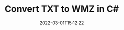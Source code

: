 ---
############################# Static ############################
layout: "auto-gen-conversion"
date: 2022-03-01T15:12:22
draft: false
otherformats: bmp doc docm docx dot dotm dotx epub gif ico jpeg jpg md odt ott pdf png psd rtf tex tif tiff txt xps
breadcrumb: TXT to WMZ in C#

############################# Head ############################
head_title: "TXT to WMZ Converter in C#"
head_description: "Convert TXT to WMZ in .NET using a few lines of code. Use the GroupDocs Document Conversion API to convert over 160 file formats."

############################# Header ############################
title: "Convert TXT to WMZ in C#"
description: "TXT to WMZ conversion with a few lines of .NET code"
bg_image: "https://cms.admin.containerize.com/templates/aspose/App_Themes/V3/images/bg/header1.png"
bg_overlay: false
button:
    enable: true

############################# SubMenu ############################
submenu:
    enable: true

    left:
        img_alt: "GroupDocs.Conversion for .NET"
        image: "https://cms.admin.containerize.com/templates/groupdocs/images/product-logos/90x90-noborder/groupdocs-conversion-net.png"
        product: "GroupDocs.Conversion"
        platform: ".NET"

    

############################# About ############################
about:
    enable: true
    title: "About GroupDocs.Conversion для .NET API"
    content: |
        [GroupDocs.Conversion for .NET](https://products.groupdocs.com/conversion/net/) can be used to convert Microsoft Word, Excel, PowerPoint, PDF, Visio and other formats. GroupDocs.Conversion is a standalone API that is suitable for back-end and internal systems where high performance is required. It does not depend on any software such as Microsoft or Open Office.
    

overview:
    enable: true
    content: |
        Convert your TXT files to WMZ in .NET easily. You can use just a couple of C# code lines in any platform of your choice like - Windows, Linux, macOS.
        You can try TXT to WMZ conversion for free and evaluate conversion results quality.
        Along with simple file conversion scenarios you can try more advanced options for loading source TXT file and for saving output WMZ result. 
        
        For example, for the source TXT file you may use the following load options:

        * auto-detect file format;
        * specify password for protected files (if file format supports it);
        * replace missing fonts to preserve document appearance.
        
        There are also advanced convert options for the WMZ file:

        * convert specific document page or page range;
        * add a watermark to the converted WMZ file.

        Once conversion is completed you can save your WMZ file to the local file path or any third-party storage like FTP, Amazon S3, Google Drive, Dropbox etc.
        Please note - to convert TXT to WMZ there is no need for any additional software installed - like MS Office, Open Office, Adobe Acrobat Reader etc. 


############################# Steps ############################
steps:
    enable: true
    title_left: "Steps to convert TXT to WMZ in C#"
    content_left: |
        [GroupDocs.Conversion](https://products.groupdocs.com/conversion/net/) makes it easy for developers to convert a TXT file to WMZ with a few lines of code.

        * Create an instance of the Converter class and provide the file TXT with the full path
        * Create and set ConvertOptions for WMZ type.
        * Call the Converter.Convert method and pass the full path and format (WMZ) as a parameter
        
    title_right: "System Requirements"
    content_right: |
        Basic conversion with GroupDocs.Conversion for .NET can be done in just a few simple steps. Our APIs are supported on all major platforms and operating systems. Before executing the code below, make sure you have the following prerequisites installed on your system.

        * Operating systems: Microsoft Windows, Linux, MacOS
        * Development environments: Microsoft Visual Studio, Xamarin, MonoDevelop
        * Frameworks: .NET Framework, .NET Standard, .NET Core, Mono
        * Get the latest GroupDocs.Conversion for .NET from [Nuget](https://www.nuget.org/packages/groupdocs.conversion)
        
    code: |
        ```cs
        // Load TXT file
        var converter = new GroupDocs.Conversion.Converter("template.txt");
        // Set conversion parameters for WMZ format
        var convertOptions = converter.GetPossibleConversions()["wmz"].ConvertOptions;
        // Convert to WMZ format
        converter.Convert("output.wmz", convertOptions);        
        ```
        
demos:
    enable: true
    title: "TXT to WMZ Live Demo"
    content: |
       Convert TXT to WMZ now by visiting the [GroupDocs.Conversion App](https://products.groupdocs.app/conversion/family) website. Online demo has the following advantages
          

more_formats:
    enable: true
    title: "Other supported transformations TXT"
    content: "You can also convert TXT to many other file formats. Please see the list below."
       
       
back_to_top:
    enable: true
---